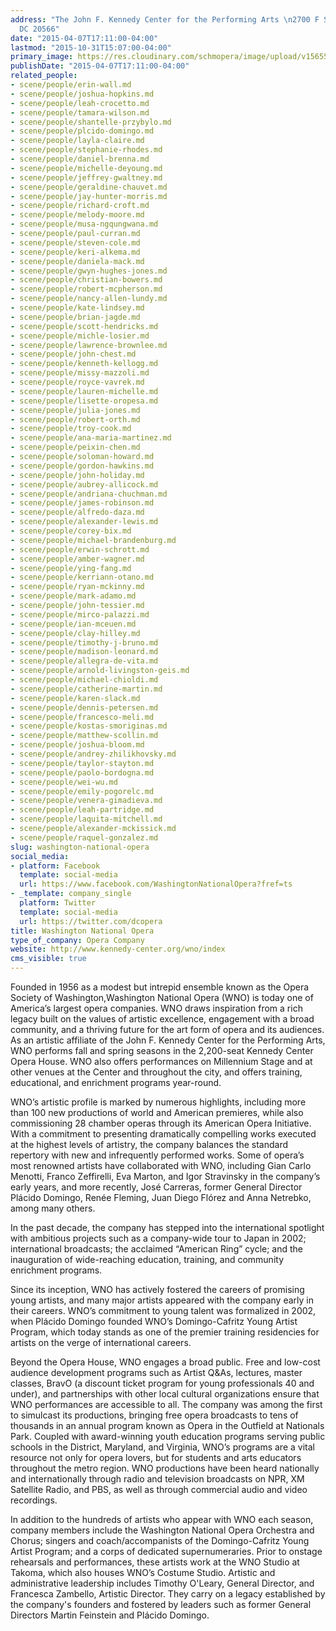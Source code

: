 ```yaml
---
address: "The John F. Kennedy Center for the Performing Arts \n2700 F Street, NW Washington,
  DC 20566"
date: "2015-04-07T17:11:00-04:00"
lastmod: "2015-10-31T15:07:00-04:00"
primary_image: https://res.cloudinary.com/schmopera/image/upload/v1565564737/media/2019/08/Logo-WNO_v3ki2g.png
publishDate: "2015-04-07T17:11:00-04:00"
related_people:
- scene/people/erin-wall.md
- scene/people/joshua-hopkins.md
- scene/people/leah-crocetto.md
- scene/people/tamara-wilson.md
- scene/people/shantelle-przybylo.md
- scene/people/plcido-domingo.md
- scene/people/layla-claire.md
- scene/people/stephanie-rhodes.md
- scene/people/daniel-brenna.md
- scene/people/michelle-deyoung.md
- scene/people/jeffrey-gwaltney.md
- scene/people/geraldine-chauvet.md
- scene/people/jay-hunter-morris.md
- scene/people/richard-croft.md
- scene/people/melody-moore.md
- scene/people/musa-ngqungwana.md
- scene/people/paul-curran.md
- scene/people/steven-cole.md
- scene/people/keri-alkema.md
- scene/people/daniela-mack.md
- scene/people/gwyn-hughes-jones.md
- scene/people/christian-bowers.md
- scene/people/robert-mcpherson.md
- scene/people/nancy-allen-lundy.md
- scene/people/kate-lindsey.md
- scene/people/brian-jagde.md
- scene/people/scott-hendricks.md
- scene/people/michle-losier.md
- scene/people/lawrence-brownlee.md
- scene/people/john-chest.md
- scene/people/kenneth-kellogg.md
- scene/people/missy-mazzoli.md
- scene/people/royce-vavrek.md
- scene/people/lauren-michelle.md
- scene/people/lisette-oropesa.md
- scene/people/julia-jones.md
- scene/people/robert-orth.md
- scene/people/troy-cook.md
- scene/people/ana-maria-martinez.md
- scene/people/peixin-chen.md
- scene/people/soloman-howard.md
- scene/people/gordon-hawkins.md
- scene/people/john-holiday.md
- scene/people/aubrey-allicock.md
- scene/people/andriana-chuchman.md
- scene/people/james-robinson.md
- scene/people/alfredo-daza.md
- scene/people/alexander-lewis.md
- scene/people/corey-bix.md
- scene/people/michael-brandenburg.md
- scene/people/erwin-schrott.md
- scene/people/amber-wagner.md
- scene/people/ying-fang.md
- scene/people/kerriann-otano.md
- scene/people/ryan-mckinny.md
- scene/people/mark-adamo.md
- scene/people/john-tessier.md
- scene/people/mirco-palazzi.md
- scene/people/ian-mceuen.md
- scene/people/clay-hilley.md
- scene/people/timothy-j-bruno.md
- scene/people/madison-leonard.md
- scene/people/allegra-de-vita.md
- scene/people/arnold-livingston-geis.md
- scene/people/michael-chioldi.md
- scene/people/catherine-martin.md
- scene/people/karen-slack.md
- scene/people/dennis-petersen.md
- scene/people/francesco-meli.md
- scene/people/kostas-smoriginas.md
- scene/people/matthew-scollin.md
- scene/people/joshua-bloom.md
- scene/people/andrey-zhilikhovsky.md
- scene/people/taylor-stayton.md
- scene/people/paolo-bordogna.md
- scene/people/wei-wu.md
- scene/people/emily-pogorelc.md
- scene/people/venera-gimadieva.md
- scene/people/leah-partridge.md
- scene/people/laquita-mitchell.md
- scene/people/alexander-mckissick.md
- scene/people/raquel-gonzalez.md
slug: washington-national-opera
social_media:
- platform: Facebook
  template: social-media
  url: https://www.facebook.com/WashingtonNationalOpera?fref=ts
- _template: company_single
  platform: Twitter
  template: social-media
  url: https://twitter.com/dcopera
title: Washington National Opera
type_of_company: Opera Company
website: http://www.kennedy-center.org/wno/index
cms_visible: true
---
```

Founded in 1956 as a modest but intrepid ensemble known as the Opera Society of Washington,Washington National Opera (WNO) is today one of America’s largest opera companies. WNO draws inspiration from a rich legacy built on the values of artistic excellence, engagement with a broad community, and a thriving future for the art form of opera and its audiences. As an artistic affiliate of the John F. Kennedy Center for the Performing Arts, WNO performs fall and spring seasons in the 2,200-seat Kennedy Center Opera House. WNO also offers performances on Millennium Stage and at other venues at the Center and throughout the city, and offers training, educational, and enrichment programs year-round.

WNO’s artistic profile is marked by numerous highlights, including more than 100 new productions of world and American premieres, while also commissioning 28 chamber operas through its American Opera Initiative. With a commitment to presenting dramatically compelling works executed at the highest levels of artistry, the company balances the standard repertory with new and infrequently performed works. Some of opera’s most renowned artists have collaborated with WNO, including Gian Carlo Menotti, Franco Zeffirelli, Eva Marton, and Igor Stravinsky in the company’s early years, and more recently, José Carreras, former General Director Plácido Domingo, Renée Fleming, Juan Diego Flórez and Anna Netrebko, among many others.

In the past decade, the company has stepped into the international spotlight with ambitious projects such as a company-wide tour to Japan in 2002; international broadcasts; the acclaimed “American Ring” cycle; and the inauguration of wide-reaching education, training, and community enrichment programs.

Since its inception, WNO has actively fostered the careers of promising young artists, and many major artists appeared with the company early in their careers. WNO’s commitment to young talent was formalized in 2002, when Plácido Domingo founded WNO’s Domingo-Cafritz Young Artist Program, which today stands as one of the premier training residencies for artists on the verge of international careers.

Beyond the Opera House, WNO engages a broad public. Free and low-cost audience development programs such as Artist Q&As, lectures, master classes, BravO (a discount ticket program for young professionals 40 and under), and partnerships with other local cultural organizations ensure that WNO performances are accessible to all. The company was among the first to simulcast its productions, bringing free opera broadcasts to tens of thousands in an annual program known as Opera in the Outfield at Nationals Park. Coupled with award-winning youth education programs serving public schools in the District, Maryland, and Virginia, WNO’s programs are a vital resource not only for opera lovers, but for students and arts educators throughout the metro region. WNO productions have been heard nationally and internationally through radio and television broadcasts on NPR, XM Satellite Radio, and PBS, as well as through commercial audio and video recordings.

In addition to the hundreds of artists who appear with WNO each season, company members include the Washington National Opera Orchestra and Chorus; singers and coach/accompanists of the Domingo-Cafritz Young Artist Program; and a corps of dedicated supernumeraries. Prior to onstage rehearsals and performances, these artists work at the WNO Studio at Takoma, which also houses WNO’s Costume Studio. Artistic and administrative leadership includes Timothy O'Leary, General Director, and Francesca Zambello, Artistic Director. They carry on a legacy established by the company's founders and fostered by leaders such as former General Directors Martin Feinstein and Plácido Domingo.